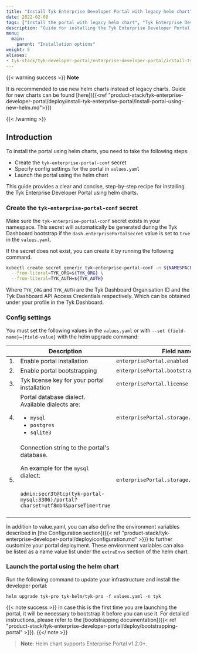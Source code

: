```yaml
---
title: "Install Tyk Enterprise Developer Portal with legacy helm chart"
date: 2022-02-08
tags: ["Install the portal with legacy helm chart", "Tyk Enterprise Developer Portal"]
description: "Guide for installing the Tyk Enterprise Developer Portal in Kubernetes using helm"
menu:
  main:
    parent: "Installation options"
weight: 5
aliases:
- tyk-stack/tyk-developer-portal/enterprise-developer-portal/install-tyk-enterprise-portal/launching-portal/launching-portal-using-helm
---
```


{{< warning success >}}
**Note**

It is recommended to use new helm charts instead of legacy charts. Guide for new charts can be found [here]({{<ref "product-stack/tyk-enterprise-developer-portal/deploy/install-tyk-enterprise-portal/install-portal-using-new-helm.md">}})

{{< /warning >}}

## Introduction

To install the portal using helm charts, you need to take the following steps:

- Create the `tyk-enterprise-portal-conf` secret
- Specify config settings for the portal in `values.yaml`
- Launch the portal using the helm chart

This guide provides a clear and concise, step-by-step recipe for installing the Tyk Enterprise Developer Portal using helm charts.

### Create the `tyk-enterprise-portal-conf` secret

Make sure the `tyk-enterprise-portal-conf` secret exists in your namespace. This secret will automatically be generated during the Tyk Dashboard bootstrap if the `dash.enterprisePortalSecret` value is set to `true` in the `values.yaml`.

If the secret does not exist, you can create it by running the following command.

```bash
kubectl create secret generic tyk-enterprise-portal-conf -n ${NAMESPACE} \
  --from-literal=TYK_ORG=${TYK_ORG} \
  --from-literal=TYK_AUTH=${TYK_AUTH}
```

Where `TYK_ORG` and `TYK_AUTH` are the Tyk Dashboard Organisation ID and the Tyk Dashboard API Access Credentials respectively. Which can be obtained under your profile in the Tyk Dashboard.

### Config settings

You must set the following values in the `values.yaml` or with `--set {field-name}={field-value}` with the helm upgrade command:

<table>
  <thead>
    <tr>
      <th></th>
      <th>
        Description
      </th>
      <th>
        Field name
      </th>
    </tr>
  </thead>
  <tbody>
    <tr>
      <td>
        1.
      </td>
      <td>
        Enable portal installation
      </td>
      <td>
        <code>enterprisePortal.enabled</code>
      </td>
    </tr>
    <tr>
      <td>
        2.
      </td>
      <td>
        Enable portal bootstrapping
      </td>
      <td>
        <code>enterprisePortal.bootstrap</code>
      </td>
    </tr>
    <tr>
      <td>
        3.
      </td>
      <td>
        Tyk license key for your portal installation
      </td>
      <td>
        <code>enterprisePortal.license</code>
      </td>
    </tr>
    <tr>
      <td>
        4.
      </td>
      <td>
        Portal database dialect. Available dialects are:
        <ul>
        <li><code>mysql</code></li>
        <li><code>postgres</code></li>
        <li><code>sqlite3</code></li>
        </ul>
      </td>
      <td>
        <code>enterprisePortal.storage.type</code>
      </td>
    </tr>
    <tr>
      <td>
        5.
      </td>
      <td>
Connection string to the portal's database.
<br/>

An example for the `mysql` dialect:

<code>
admin:secr3t@tcp(tyk-portal-mysql:3306)/portal?charset=utf8mb4&parseTime=true
</code>

<br/>
       </td>
      <td>
        <code>enterprisePortal.storage.connectionString</code>
      </td>
    </tr>
  </tbody>
</table>

In addition to value.yaml, you can also define the environment variables described in [the Configuration section]({{< ref "product-stack/tyk-enterprise-developer-portal/deploy/configuration.md" >}}) to further customize your portal deployment. These environment variables can also be listed as a name value list under the `extraEnvs` section of the helm chart.

### Launch the portal using the helm chart

Run the following command to update your infrastructure and install the developer portal:

```console
helm upgrade tyk-pro tyk-helm/tyk-pro -f values.yaml -n tyk
```

{{< note success >}}
In case this is the first time you are launching the portal, it will be necessary to bootstrap it before you can use it. For detailed instructions, please refer to the [bootstrapping documentation]({{< ref "product-stack/tyk-enterprise-developer-portal/deploy/bootstrapping-portal" >}}).
{{</ note >}}

> **Note**: Helm chart supports Enterprise Portal v1.2.0+.
